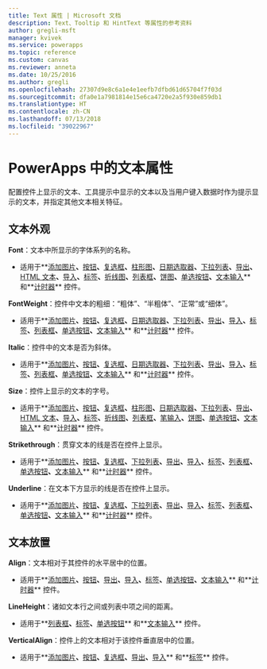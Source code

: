 ```yaml
---
title: Text 属性 | Microsoft 文档
description: Text、Tooltip 和 HintText 等属性的参考资料
author: gregli-msft
manager: kvivek
ms.service: powerapps
ms.topic: reference
ms.custom: canvas
ms.reviewer: anneta
ms.date: 10/25/2016
ms.author: gregli
ms.openlocfilehash: 27307d9e8c6a1e4e1eefb7dfbd61d65704f7f03d
ms.sourcegitcommit: dfa0e1a7981814e15e6ca4720e2a5f930e859db1
ms.translationtype: HT
ms.contentlocale: zh-CN
ms.lasthandoff: 07/13/2018
ms.locfileid: "39022967"
---
```

# <a name="text-properties-in-powerapps"></a>PowerApps 中的文本属性
配置控件上显示的文本、工具提示中显示的文本以及当用户键入数据时作为提示显示的文本，并指定其他文本相关特征。

## <a name="text-appearance"></a>文本外观
**Font**：文本中所显示的字体系列的名称。

* 适用于**[添加图片](control-add-picture.md)**、**[按钮](control-button.md)**、**[复选框](control-check-box.md)**、**[柱形图](control-column-line-chart.md)**、**[日期选取器](control-date-picker.md)**、**[下拉列表](control-drop-down.md)**、**[导出](control-export-import.md)**、**[HTML 文本](control-html-text.md)**、**[导入](control-export-import.md)**、**[标签](control-text-box.md)**、**[折线图](control-column-line-chart.md)**、**[列表框](control-list-box.md)**、**[饼图](control-pie-chart.md)**、**[单选按钮](control-radio.md)**、**[文本输入](control-text-input.md)** 和**[计时器](control-timer.md)** 控件。

**FontWeight**：控件中文本的粗细：“粗体”、“半粗体”、“正常”或“细体”。

* 适用于**[添加图片](control-add-picture.md)**、**[按钮](control-button.md)**、**[复选框](control-check-box.md)**、**[日期选取器](control-date-picker.md)**、**[下拉列表](control-drop-down.md)**、**[导出](control-export-import.md)**、**[导入](control-export-import.md)**、**[标签](control-text-box.md)**、**[列表框](control-list-box.md)**、**[单选按钮](control-radio.md)**、**[文本输入](control-text-input.md)** 和**[计时器](control-timer.md)** 控件。

**Italic**：控件中的文本是否为斜体。

* 适用于**[添加图片](control-add-picture.md)**、**[按钮](control-button.md)**、**[复选框](control-check-box.md)**、**[日期选取器](control-date-picker.md)**、**[下拉列表](control-drop-down.md)**、**[导出](control-export-import.md)**、**[导入](control-export-import.md)**、**[标签](control-text-box.md)**、**[列表框](control-list-box.md)**、**[单选按钮](control-radio.md)**、**[文本输入](control-text-input.md)** 和**[计时器](control-timer.md)** 控件。

**Size**：控件上显示的文本的字号。

* 适用于**[添加图片](control-add-picture.md)**、**[按钮](control-button.md)**、**[复选框](control-check-box.md)**、**[柱形图](control-column-line-chart.md)**、**[日期选取器](control-date-picker.md)**、**[下拉列表](control-drop-down.md)**、**[导出](control-export-import.md)**、**[HTML 文本](control-html-text.md)**、**[导入](control-export-import.md)**、**[标签](control-text-box.md)**、**[折线图](control-column-line-chart.md)**、**[列表框](control-list-box.md)**、**[笔输入](control-pen-input.md)**、**[饼图](control-pie-chart.md)**、**[单选按钮](control-radio.md)**、**[文本输入](control-text-input.md)** 和**[计时器](control-timer.md)** 控件。

**Strikethrough**：贯穿文本的线是否在控件上显示。

* 适用于**[添加图片](control-add-picture.md)**、**[按钮](control-button.md)**、**[复选框](control-check-box.md)**、**[下拉列表](control-drop-down.md)**、**[导出](control-export-import.md)**、**[导入](control-export-import.md)**、**[标签](control-text-box.md)**、**[列表框](control-list-box.md)**、**[单选按钮](control-radio.md)**、**[文本输入](control-text-input.md)** 和**[计时器](control-timer.md)** 控件。

**Underline**：在文本下方显示的线是否在控件上显示。

* 适用于**[添加图片](control-add-picture.md)**、**[按钮](control-button.md)**、**[复选框](control-check-box.md)**、**[下拉列表](control-drop-down.md)**、**[导出](control-export-import.md)**、**[导入](control-export-import.md)**、**[标签](control-text-box.md)**、**[列表框](control-list-box.md)**、**[单选按钮](control-radio.md)**、**[文本输入](control-text-input.md)** 和**[计时器](control-timer.md)** 控件。

## <a name="text-placement"></a>文本放置
**Align**：文本相对于其控件的水平居中的位置。

* 适用于**[添加图片](control-add-picture.md)**、**[按钮](control-button.md)**、**[导出](control-export-import.md)**、**[导入](control-export-import.md)**、**[标签](control-text-box.md)**、**[单选按钮](control-radio.md)**、**[文本输入](control-text-input.md)** 和**[计时器](control-timer.md)** 控件。

**LineHeight**：诸如文本行之间或列表中项之间的距离。

* 适用于**[列表框](control-list-box.md)**、**[标签](control-text-box.md)**、**[单选按钮](control-radio.md)** 和**[文本输入](control-text-input.md)** 控件。

**VerticalAlign**：控件上的文本相对于该控件垂直居中的位置。

* 适用于**[添加图片](control-add-picture.md)**、**[按钮](control-button.md)**、**[复选框](control-check-box.md)**、**[导出](control-export-import.md)**、**[导入](control-export-import.md)** 和**[标签](control-text-box.md)** 控件。

